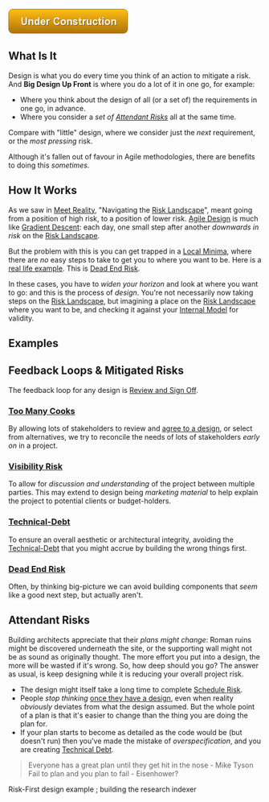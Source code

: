 ![Under Construction](/img/state/uc.png)


## What Is It

Design is what you do every time you think of an action to mitigate a risk.  And **Big Design Up Front** is where you do a lot of it in one go, for example:

 - Where you think about the design of all (or a set of) the requirements in one go, in advance.
 - Where you consider a _set of [Attendant Risks](../thinking/Glossary.md#attendant-risk)_ all at the same time.
 
Compare with "little" design, where we consider just the _next_ requirement, or the _most pressing_ risk. 
 
Although it's fallen out of favour in Agile methodologies, there are benefits to doing this _sometimes_. 

## How It Works  

As we saw in [Meet Reality](Meeting-Reality.md), "Navigating the [Risk Landscape](Risk-Landscape.md)", meant going from a position of high risk, to a position of lower risk.  [Agile Design](Agile) is much like [Gradient Descent](): each day, one small step after another _downwards in risk_ on the [Risk Landscape](Risk-Landscape.md).

But the problem with this is you can get trapped in a [Local Minima](), where there are _no_ easy steps to take to get you to where you want to be.  Here is a [real life example](Tradeoffs).  This is [Dead End Risk](Dead-End-Risk).

In these cases, you have to _widen your horizon_ and look at where you want to go:  and this is the process of _design_.  You're not necessarily now taking steps on the [Risk Landscape](Risk-Landscape.md), but imagining a place on the [Risk Landscape](Risk-Landscape.md) where you want to be, and checking it against your [Internal Model](../thinking/Glossary.md#Internal-Model) for validity.

## Examples



## Feedback Loops & Mitigated Risks

The feedback loop for any design is [Review and Sign Off](Sign-Off).

### [Too Many Cooks](Too-Many-Cooks)

By allowing lots of stakeholders to review and [agree to a design](Sign-Off), or select from alternatives, we try to reconcile the needs of lots of stakeholders _early on_ in a project.

### [Visibility Risk](Visibility-Risk) 

To allow for _discussion and understanding_ of the project between multiple parties.  This may extend to design being _marketing material_ to help explain the project to potential clients or budget-holders.

### [Technical-Debt](Technical-Debt)

To ensure an overall aesthetic or architectural integrity, avoiding the [Technical-Debt](Technical-Debt) that you might accrue by building the wrong things first.

### [Dead End Risk](Dead-End-Risk)

Often, by thinking big-picture we can avoid building components that _seem_ like a good next step, but actually aren't.  

## Attendant Risks

Building architects appreciate that their _plans might change_:  Roman ruins might be discovered underneath the site, or the supporting wall might not be as sound as originally thought.  The more effort you put into a design, the more will be wasted if it's wrong.  So, how deep should you go?  The answer as usual, is keep designing while it is reducing your overall project risk.  

 - The design might itself take a long time to complete [Schedule Risk](Scarcity-Risk.md#schedule-risk).
 - People _stop thinking_ [once they have a design](Map-And-Territory), even when reality _obviously_ deviates from what the design assumed.  But the whole point of a plan is that it's easier to change than the thing you are doing the plan for.  
 - If your plan starts to become as detailed as the code would be (but doesn't run) then you've made the mistake of _overspecification_, and you are creating [Technical Debt](Technical-Debt).  
 
> Everyone has a great plan until they get hit in the nose - Mike Tyson
> Fail to plan and you plan to fail - Eisenhower?



Risk-First design example ; building the research indexer
